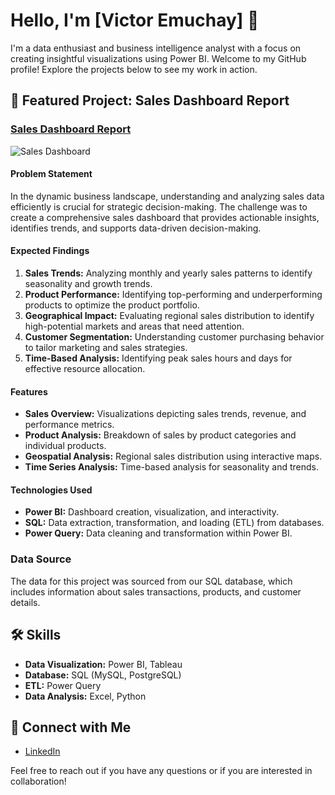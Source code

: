 # Hello, I'm [Victor Emuchay] 👋

I'm a data enthusiast and business intelligence analyst with a focus on creating insightful visualizations using Power BI. Welcome to my GitHub profile! Explore the projects below to see my work in action.

## 🚀 Featured Project: Sales Dashboard Report

### [Sales Dashboard Report]([link-to-sales-dashboard](https://lookerstudio.google.com/u/0/reporting/b0692bbc-42d0-46ba-8120-2eb58ddcee65/page/OUOeD))
![Sales Dashboard]()

#### Problem Statement
In the dynamic business landscape, understanding and analyzing sales data efficiently is crucial for strategic decision-making. The challenge was to create a comprehensive sales dashboard that provides actionable insights, identifies trends, and supports data-driven decision-making.

#### Expected Findings
1. **Sales Trends:** Analyzing monthly and yearly sales patterns to identify seasonality and growth trends.
2. **Product Performance:** Identifying top-performing and underperforming products to optimize the product portfolio.
3. **Geographical Impact:** Evaluating regional sales distribution to identify high-potential markets and areas that need attention.
4. **Customer Segmentation:** Understanding customer purchasing behavior to tailor marketing and sales strategies.
5. **Time-Based Analysis:** Identifying peak sales hours and days for effective resource allocation.

#### Features
- **Sales Overview:** Visualizations depicting sales trends, revenue, and performance metrics.
- **Product Analysis:** Breakdown of sales by product categories and individual products.
- **Geospatial Analysis:** Regional sales distribution using interactive maps.
- **Time Series Analysis:** Time-based analysis for seasonality and trends.

#### Technologies Used
- **Power BI:** Dashboard creation, visualization, and interactivity.
- **SQL:** Data extraction, transformation, and loading (ETL) from databases.
- **Power Query:** Data cleaning and transformation within Power BI.

### Data Source
The data for this project was sourced from our SQL database, which includes information about sales transactions, products, and customer details.

## 🛠️ Skills

- **Data Visualization:** Power BI, Tableau
- **Database:** SQL (MySQL, PostgreSQL)
- **ETL:** Power Query
- **Data Analysis:** Excel, Python

## 🔗 Connect with Me

- [LinkedIn]([your-linkedin-profile](https://www.linkedin.com/in/victoremuchay/))


Feel free to reach out if you have any questions or if you are interested in collaboration!
